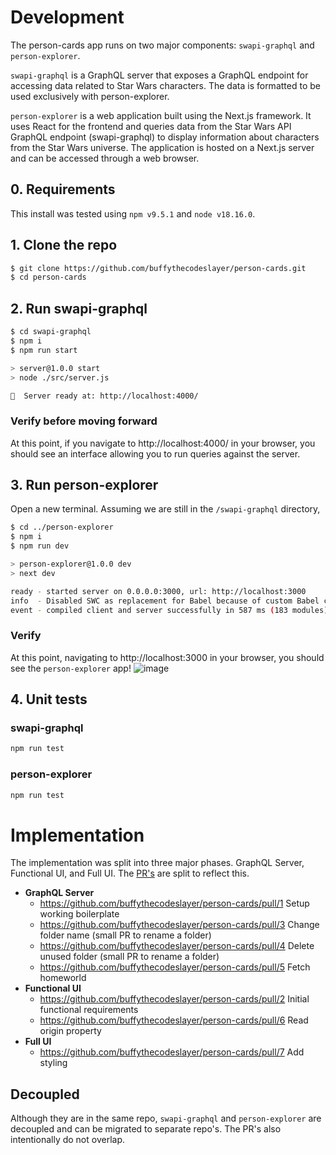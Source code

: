 
# Development

The person-cards app runs on two major components: `swapi-graphql` and `person-explorer`.

`swapi-graphql` is a GraphQL server that exposes a GraphQL endpoint for accessing data
related to Star Wars characters. The data is formatted to be used exclusively with person-explorer.

`person-explorer` is a web application built using the Next.js framework. It uses React for the frontend and queries data from the Star Wars API GraphQL endpoint (swapi-graphql) to display information about characters from the Star Wars universe. The application is hosted on a Next.js server and can be accessed through a web browser.

## 0. Requirements

This install was tested using `npm v9.5.1` and `node v18.16.0`.

## 1. Clone the repo

```bash
$ git clone https://github.com/buffythecodeslayer/person-cards.git
$ cd person-cards
```

## 2. Run swapi-graphql

```bash
$ cd swapi-graphql
$ npm i
$ npm run start

> server@1.0.0 start
> node ./src/server.js

🚀  Server ready at: http://localhost:4000/
```

### Verify before moving forward

At this point, if you navigate to http://localhost:4000/ in your browser, you should see
an interface allowing you to run queries against the server.


## 3. Run person-explorer

Open a new terminal. Assuming we are still in the `/swapi-graphql` directory,

```bash
$ cd ../person-explorer
$ npm i 
$ npm run dev

> person-explorer@1.0.0 dev
> next dev

ready - started server on 0.0.0.0:3000, url: http://localhost:3000
info  - Disabled SWC as replacement for Babel because of custom Babel configuration ".babelrc" https://nextjs.org/docs/messages/swc-disabled
event - compiled client and server successfully in 587 ms (183 modules)

```

### Verify

At this point, navigating to http://localhost:3000 in your browser, you should see
the `person-explorer` app!
![image](https://user-images.githubusercontent.com/131392424/234639158-65d8aff6-0bea-457c-9038-803490710237.png)

## 4. Unit tests

### swapi-graphql

```bash
npm run test
```

### person-explorer

```bash
npm run test
```

# Implementation

The implementation was split into three major phases. GraphQL Server, Functional UI, and Full UI. The [PR's](https://github.com/buffythecodeslayer/person-cards/pulls?q=is%3Apr+is%3Aclosed) are split to reflect this.

- **GraphQL Server**
    - https://github.com/buffythecodeslayer/person-cards/pull/1 Setup working boilerplate
    - https://github.com/buffythecodeslayer/person-cards/pull/3 Change folder name (small PR to rename a folder)
    - https://github.com/buffythecodeslayer/person-cards/pull/4 Delete unused folder (small PR to rename a folder)
    - https://github.com/buffythecodeslayer/person-cards/pull/5 Fetch homeworld
- **Functional UI**
    - https://github.com/buffythecodeslayer/person-cards/pull/2 Initial functional requirements
    - https://github.com/buffythecodeslayer/person-cards/pull/6 Read origin property
- **Full UI**
    - https://github.com/buffythecodeslayer/person-cards/pull/7 Add styling
    
## Decoupled

Although they are in the same repo, `swapi-graphql` and `person-explorer` are decoupled and can be migrated to separate repo's.
The PR's also intentionally do not overlap.

